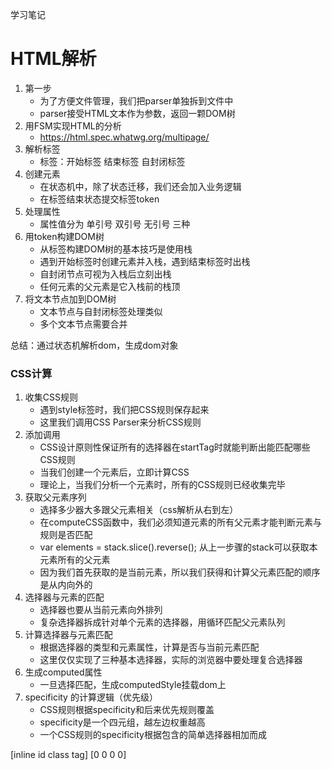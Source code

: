学习笔记
# HTML解析

1. 第一步
    * 为了方便文件管理，我们把parser单独拆到文件中
    * parser接受HTML文本作为参数，返回一颗DOM树
2. 用FSM实现HTML的分析
    * https://html.spec.whatwg.org/multipage/
3. 解析标签
    * 标签：开始标签 结束标签 自封闭标签
4. 创建元素
    * 在状态机中，除了状态迁移，我们还会加入业务逻辑
    * 在标签结束状态提交标签token
5. 处理属性
    * 属性值分为 单引号 双引号 无引号 三种
6. 用token构建DOM树
    * 从标签构建DOM树的基本技巧是使用栈
    * 遇到开始标签时创建元素并入栈，遇到结束标签时出栈
    * 自封闭节点可视为入栈后立刻出栈
    * 任何元素的父元素是它入栈前的栈顶
7. 将文本节点加到DOM树
    * 文本节点与自封闭标签处理类似
    * 多个文本节点需要合并

总结：通过状态机解析dom，生成dom对象
### CSS计算

1. 收集CSS规则
    * 遇到style标签时，我们把CSS规则保存起来
    * 这里我们调用CSS Parser来分析CSS规则
2. 添加调用
    * CSS设计原则性保证所有的选择器在startTag时就能判断出能匹配哪些CSS规则
    * 当我们创建一个元素后，立即计算CSS
    * 理论上，当我们分析一个元素时，所有的CSS规则已经收集完毕
3. 获取父元素序列
    * 选择多少器大多跟父元素相关（css解析从右到左）
    * 在computeCSS函数中，我们必须知道元素的所有父元素才能判断元素与规则是否匹配
    * var elements = stack.slice().reverse(); 从上一步骤的stack可以获取本元素所有的父元素
    * 因为我们首先获取的是当前元素，所以我们获得和计算父元素匹配的顺序是从内向外的
4. 选择器与元素的匹配
    * 选择器也要从当前元素向外排列
    * 复杂选择器拆成针对单个元素的选择器，用循环匹配父元素队列
5. 计算选择器与元素匹配
    * 根据选择器的类型和元素属性，计算是否与当前元素匹配
    * 这里仅仅实现了三种基本选择器，实际的浏览器中要处理复合选择器
6. 生成computed属性
    * 一旦选择匹配，生成computedStyle挂载dom上
7. specificity 的计算逻辑（优先级）
    * CSS规则根据specificity和后来优先规则覆盖
    * specificity是一个四元组，越左边权重越高
    * 一个CSS规则的specificity根据包含的简单选择器相加而成

[inline id class tag]
[0        0     0   0]